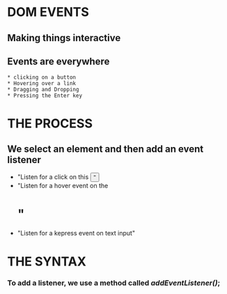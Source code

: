 # DOM EVENTS
## Making things interactive

## Events are everywhere

    * clicking on a button
    * Hovering over a link
    * Dragging and Dropping
    * Pressing the Enter key

# THE PROCESS
## We select an element and then add an event listener

* "Listen for a click on this <button>"
* "Listen for a hover event on the <h1>"
* "Listen for a kepress event on text input"

# THE SYNTAX
### To add a listener, we use a method called *addEventListener()*;
